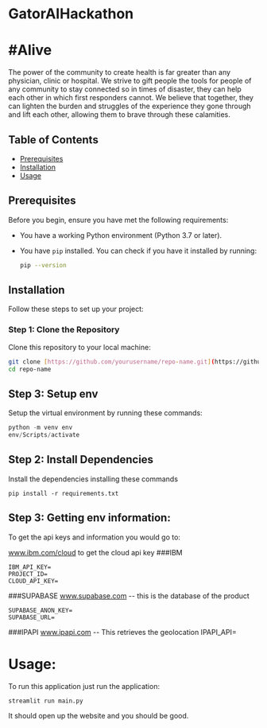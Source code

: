 # GatorAIHackathon


# #Alive
The power of the community to create health is far greater than any physician, clinic or hospital. We strive to gift people the tools for people of any community to stay connected so in times of disaster,
they can help each other in which first responders cannot. We believe that together, they can lighten the burden and struggles of the experience they gone through and lift each other, allowing them to 
brave through these calamities.
## Table of Contents

- [Prerequisites](#prerequisites)
- [Installation](#installation)
- [Usage](#usage)

## Prerequisites

Before you begin, ensure you have met the following requirements:

- You have a working Python environment (Python 3.7 or later).
- You have `pip` installed. You can check if you have it installed by running:

    ```bash
    pip --version
    ```

## Installation

Follow these steps to set up your project:

### Step 1: Clone the Repository

Clone this repository to your local machine:

```bash
git clone [https://github.com/yourusername/repo-name.git](https://github.com/oddblaster/GatorAIHackathon.git)
cd repo-name
```

## Step 3: Setup env

Setup the virtual environment by running these commands:
```powershell
python -m venv env
env/Scripts/activate
```

## Step 2: Install Dependencies

Install the dependencies installing these commands
```pip
pip install -r requirements.txt
```

## Step 3: Getting env information:
To get the api keys and information you would go to:

www.ibm.com/cloud to get the cloud api key
###IBM
```
IBM_API_KEY=
PROJECT_ID=
CLOUD_API_KEY=
```
###SUPABASE
www.supabase.com -- this is the database of the product
```
SUPABASE_ANON_KEY=
SUPABASE_URL=
```
###IPAPI
www.ipapi.com -- This retrieves the geolocation
IPAPI_API=

# Usage:

To run this application just run the application:
```
streamlit run main.py
```
It should open up the website and you should be good.


